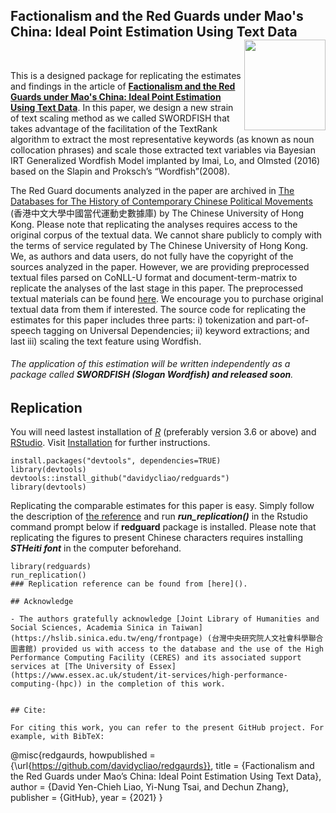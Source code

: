 ## Factionalism and the Red Guards under Mao's China: Ideal Point Estimation Using Text Data <img src="https://avatars3.githubusercontent.com/u/77121644?s=400&amp;u=49ca6038b83b629a86d391bb2e4d19f8995918a5&amp;v=4" width="130" height="145" align="right"/> <br />



<br />

This is a designed package for replicating the estimates and findings in the article of [**Factionalism and the Red Guards under Mao's China: Ideal Point Estimation Using Text Data**](https://raw.githack.com/davidycliao/redgaurds/master/paper/epsa.pdf). In this paper, we design a new strain of text scaling method as we called SWORDFISH that takes advantage of the facilitation of the TextRank algorithm to extract the most representative keywords (as known as noun collocation phrases) and scale those extracted text variables via Bayesian IRT Generalized Wordfish Model implanted by Imai, Lo, and Olmsted (2016) based on the  Slapin and Proksch’s  “Wordfish”(2008).

The Red Guard documents analyzed in the paper are archived in [The Databases for The History of Contemporary Chinese Political Movements](http://ccrd.usc.cuhk.edu.hk/Default.aspx?msg=%25u6ca1%25u6709%25u8ba2%25u9605%25uff0c%25u6b22%25u8fce%25u8ba2%25u9605%25uff01) (香港中文大學中國當代運動史數據庫) by The Chinese University of Hong Kong. Please note that replicating the analyses requires access to the original corpus of the textual data. We cannot share publicly to comply with the terms of service regulated by The Chinese University of Hong Kong. We, as authors and data users, do not fully have the copyright of the sources analyzed in the paper. However, we are providing preprocessed textual files parsed on CoNLL-U format and document-term-matrix to replicate the analyses of the last stage in this paper. The preprocessed textual materials can be found [here](https://github.com/davidycliao/redguards/tree/master/data). We encourage you to purchase original textual data from them if interested. The source code for replicating the estimates for this paper includes three parts: i) tokenization and part-of-speech tagging on Universal Dependencies; ii) keyword extractions; and last iii) scaling the text feature using Wordfish. 

###### The application of this estimation will be written independently as a package called __SWORDFISH (Slogan Wordfish) and released soon__. 


## Replication

You will need lastest installation of [_R_](https://cran.r-project.org/mirrors.html) (preferably version 3.6 or above) and [RStudio](https://rstudio.com/products/rstudio/download/#download). Visit [Installation](articles/installation.html) for further instructions.

```
install.packages("devtools", dependencies=TRUE)
library(devtools)
devtools::install_github("davidycliao/redguards")
library(devtools)
```

Replicating the comparable estimates for this paper is easy. Simply follow the description of [the reference]() and 
run ***run_replication()*** in the Rstudio command prompt below if **redguard** package is installed.  Please note that replicating the figures to present Chinese characters requires installing ***STHeiti font*** in the computer beforehand.


```
library(redguards)
run_replication()
### Replication reference can be found from [here]().

## Acknowledge

- The authors gratefully acknowledge [Joint Library of Humanities and Social Sciences, Academia Sinica in Taiwan](https://hslib.sinica.edu.tw/eng/frontpage) (台灣中央研究院人文社會科學聯合圖書館) provided us with access to the database and the use of the High Performance Computing Facility (CERES) and its associated support services at [The University of Essex](https://www.essex.ac.uk/student/it-services/high-performance-computing-(hpc)) in the completion of this work.


## Cite:

For citing this work, you can refer to the present GitHub project. For example, with BibTeX:
```
@misc{redgaurds,
      howpublished = {\url{https://github.com/davidycliao/redgaurds}},
      title = {Factionalism and the Red Guards under Mao’s China: Ideal Point Estimation Using Text Data},
      author = {David Yen-Chieh Liao, Yi-Nung Tsai, and Dechun Zhang},
      publisher = {GitHub},
      year = {2021}
}
```